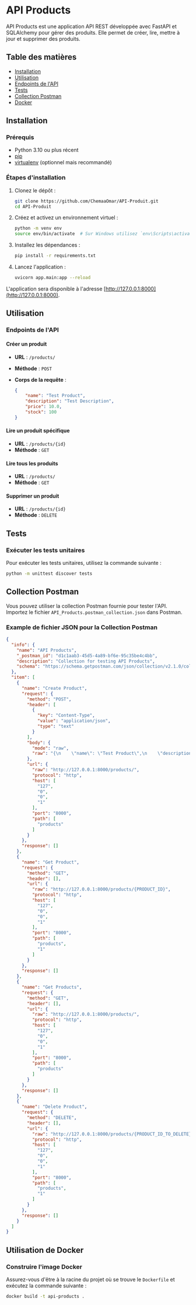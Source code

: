 # API Products

API Products est une application API REST développée avec FastAPI et SQLAlchemy pour gérer des produits. Elle permet de créer, lire, mettre à jour et supprimer des produits.

## Table des matières

- [Installation](#installation)
- [Utilisation](#utilisation)
- [Endpoints de l'API](#endpoints-de-lapi)
- [Tests](#tests)
- [Collection Postman](#collection-postman)
- [Docker](#utilisation-de-docker)

## Installation

### Prérequis

- Python 3.10 ou plus récent
- [pip](https://pip.pypa.io/en/stable/installation/)
- [virtualenv](https://virtualenv.pypa.io/en/latest/installation.html) (optionnel mais recommandé)

### Étapes d'installation

1. Clonez le dépôt :

    ```sh
    git clone https://github.com/ChemaaOmar/API-Produit.git
    cd API-Produit
    ```

2. Créez et activez un environnement virtuel :

    ```sh
    python -m venv env
    source env/bin/activate  # Sur Windows utilisez `env\Scripts\activate`
    ```

3. Installez les dépendances :

    ```sh
    pip install -r requirements.txt
    ```

4. Lancez l'application :

    ```sh
    uvicorn app.main:app --reload
    ```

L'application sera disponible à l'adresse [http://127.0.0.1:8000](http://127.0.0.1:8000).

## Utilisation

### Endpoints de l'API

#### Créer un produit

- **URL** : `/products/`
- **Méthode** : `POST`
- **Corps de la requête** :

    ```json
    {
        "name": "Test Product",
        "description": "Test Description",
        "price": 10.0,
        "stock": 100
    }
    ```

#### Lire un produit spécifique

- **URL** : `/products/{id}`
- **Méthode** : `GET`

#### Lire tous les produits

- **URL** : `/products/`
- **Méthode** : `GET`

#### Supprimer un produit

- **URL** : `/products/{id}`
- **Méthode** : `DELETE`

## Tests

### Exécuter les tests unitaires

Pour exécuter les tests unitaires, utilisez la commande suivante :

```sh
python -m unittest discover tests
```

## Collection Postman

Vous pouvez utiliser la collection Postman fournie pour tester l'API. Importez le fichier `API_Products.postman_collection.json` dans Postman.

### Example de fichier JSON pour la Collection Postman

```json 
{
  "info": {
    "name": "API Products",
    "_postman_id": "d1c1aab3-45d5-4a89-bf6e-95c35be4c4bb",
    "description": "Collection for testing API Products",
    "schema": "https://schema.getpostman.com/json/collection/v2.1.0/collection.json"
  },
  "item": [
    {
      "name": "Create Product",
      "request": {
        "method": "POST",
        "header": [
          {
            "key": "Content-Type",
            "value": "application/json",
            "type": "text"
          }
        ],
        "body": {
          "mode": "raw",
          "raw": "{\n    \"name\": \"Test Product\",\n    \"description\": \"Test Description\",\n    \"price\": 10.0,\n    \"stock\": 100\n}"
        },
        "url": {
          "raw": "http://127.0.0.1:8000/products/",
          "protocol": "http",
          "host": [
            "127",
            "0",
            "0",
            "1"
          ],
          "port": "8000",
          "path": [
            "products"
          ]
        }
      },
      "response": []
    },
    {
      "name": "Get Product",
      "request": {
        "method": "GET",
        "header": [],
        "url": {
          "raw": "http://127.0.0.1:8000/products/{PRODUCT_ID}",
          "protocol": "http",
          "host": [
            "127",
            "0",
            "0",
            "1"
          ],
          "port": "8000",
          "path": [
            "products",
            "1"
          ]
        }
      },
      "response": []
    },
    {
      "name": "Get Products",
      "request": {
        "method": "GET",
        "header": [],
        "url": {
          "raw": "http://127.0.0.1:8000/products/",
          "protocol": "http",
          "host": [
            "127",
            "0",
            "0",
            "1"
          ],
          "port": "8000",
          "path": [
            "products"
          ]
        }
      },
      "response": []
    },
    {
      "name": "Delete Product",
      "request": {
        "method": "DELETE",
        "header": [],
        "url": {
          "raw": "http://127.0.0.1:8000/products/{PRODUCT_ID_TO_DELETE}",
          "protocol": "http",
          "host": [
            "127",
            "0",
            "0",
            "1"
          ],
          "port": "8000",
          "path": [
            "products",
            "1"
          ]
        }
      },
      "response": []
    }
  ]
}
```

## Utilisation de Docker

### Construire l'image Docker

Assurez-vous d'être à la racine du projet où se trouve le `Dockerfile` et exécutez la commande suivante :

```sh
docker build -t api-products .

